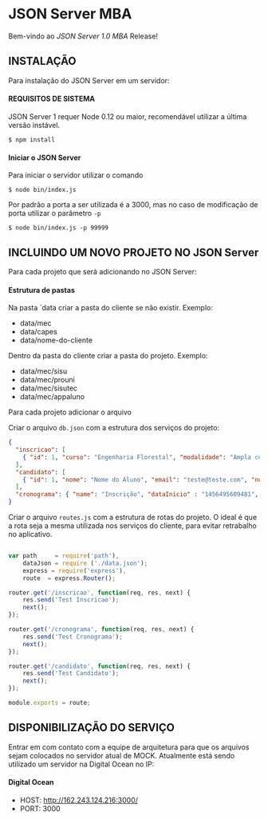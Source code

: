 # JSON Server MBA

Bem-vindo ao *JSON Server 1.0 MBA* Release!

## INSTALAÇÃO

Para instalação do JSON Server em um servidor:

#### REQUISITOS DE SISTEMA

JSON Server 1 requer Node 0.12 ou maior, recomendável utilizar a última versão instável.

```console
$ npm install
```

#### Iniciar o JSON Server

Para iniciar o servidor utilizar o comando

```console
$ node bin/index.js
```

Por padrão a porta a ser utilizada é a 3000, mas no caso de modificação de porta utilizar o parâmetro `-p`

```console
$ node bin/index.js -p 99999
```


## INCLUINDO UM NOVO PROJETO NO JSON Server

Para cada projeto que será adicionando no JSON Server:

#### Estrutura de pastas

Na pasta `data criar a pasta do cliente se não existir.
Exemplo:
+ data/mec
+ data/capes
+ data/nome-do-cliente


Dentro da pasta do cliente criar a pasta do projeto.
Exemplo:
+ data/mec/sisu
+ data/mec/prouni
+ data/mec/sisutec
+ data/mec/appaluno

Para cada projeto adicionar o arquivo 

Criar o arquivo `db.json` com a estrutura dos serviços do projeto:
```json
{
  "inscricao": [
    { "id": 1, "curso": "Engenharia Florestal", "modalidade": "Ampla concorrência", "numeroEnem" : 12312312312323 }
  ],
  "candidato": [
    { "id": 1, "nome": "Nome do Aluno", "email": "teste@teste.com", "numeroEnem" : 12312312312323}
  ],
  "cronograma": { "name": "Inscrição", "dataInicio" : "1456495609481", "dataFim" : "1456499609481" }
}
```

Criar o arquivo `routes.js` com a estrutura de rotas do projeto.
O ideal é que a rota seja a mesma utilizada nos serviços do cliente, para evitar retrabalho no aplicativo.

```js

var path     = require('path'),
    dataJson = require ('./data.json');
    express = require('express'),
    route  = express.Router();

router.get('/inscricao', function(req, res, next) {
    res.send('Test Inscricao');
    next();
});

router.get('/cronograma', function(req, res, next) {
    res.send('Test Cronograma');
    next();
});

router.get('/candidato', function(req, res, next) {
    res.send('Test Candidato');
    next();
});

module.exports = route;

```

## DISPONIBILIZAÇÃO DO SERVIÇO

Entrar em com contato com a equipe de arquitetura para que os arquivos sejam colocados no servidor atual de MOCK.
Atualmente está sendo utilizado um servidor na Digital Ocean no IP:

#### Digital Ocean

+ HOST: http://162.243.124.216:3000/
+ PORT: 3000






